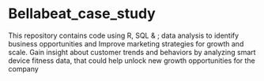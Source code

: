 # Bellabeat_case_study
This repository contains code using R, SQL & ; data analysis to identify business opportunities and Improve marketing strategies for growth and scale.  Gain insight about customer trends and behaviors by analyzing smart device fitness data, that could help unlock new growth opportunities for the company
